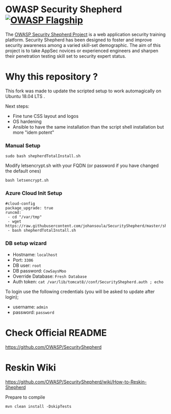  
# OWASP Security Shepherd [![OWASP Flagship](https://img.shields.io/badge/owasp-flagship%20project-48A646.svg)](https://www.owasp.org/index.php/OWASP_Project_Inventory#tab=Flagship_Projects) 
The [OWASP Security Shepherd Project](http://bit.ly/owaspSecurityShepherd) is a web application security training platform. Security Shepherd has been designed to foster and improve security awareness among a varied skill-set demographic. The aim of this project is to take AppSec novices or experienced engineers and sharpen their penetration testing skill set to security expert status.
  
# Why this repository ?

This fork was made to update the scripted setup to work automagically on Ubuntu 18.04 LTS .

Next steps:
- Fine tune CSS layout and logos
- OS hardening
- Ansible to have the same installation than the script shell installation but more "idem potent"

### Manual Setup

 ```sudo bash shepherdTotalInstall.sh ```

Modify letsencrypt.sh with your FQDN (or password if you have changed the default ones)

 ```bash letsencrypt.sh ```

### Azure Cloud Init Setup 
```
#cloud-config
package_upgrade: true
runcmd:
 - cd "/var/tmp"
 - wget https://raw.githubusercontent.com/johansoula/SecurityShepherd/master/shepherdTotalInstall.sh
 - bash shepherdTotalInstall.sh
 ``` 
### DB setup wizard
*   Hostname: ```localhost```
*   Port: ```3306```
*   DB user: ```root```
*   DB password: ```CowSaysMoo```
*   Override Database: ```Fresh Database```
*   Auth token: ```cat /var/lib/tomcat8//conf/SecurityShepherd.auth ; echo```

To login use the following credentials (you will be asked to update after login);

* username: ```admin```
* password: ```password```


# Check Official README
https://github.com/OWASP/SecurityShepherd

# Reskin Wiki
https://github.com/OWASP/SecurityShepherd/wiki/How-to-Reskin-Shepherd

Prepare to compile
```sudo apt install -y git maven  default-jdk
mvn clean install -DskipTests
```
